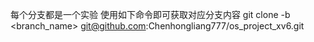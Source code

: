 每个分支都是一个实验 使用如下命令即可获取对应分支内容
git clone -b <branch_name> git@github.com:Chenhongliang777/os_project_xv6.git